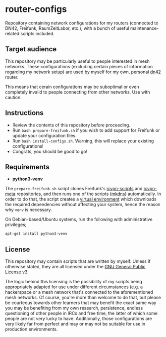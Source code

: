 # router-configs

Repository containing network configurations for my routers (connected to DN42, Freifunk, RaumZeitLabor, etc.), with a bunch of useful maintenance-related scripts included.

## Target audience

This repository may be particularly useful to people interested in mesh networks. These configurations (excluding certain pieces of information regarding my network setup) are used by myself for my own, personal [dn42](https://dn42.dev) router.

This means that cerain configurations may be suboptimal or even completely invalid to people connecting from other networks. Use with caution.

## Instructions

* Review the contents of this repository before proceeding.
* Run `bash prepare-freifunk.sh` if you wish to add support for Freifunk or update your configuration files.
* Run `bash install-configs.sh`. Warning, this will replace your existing configurations!
* Congrats, you should be good to go!

## Requirements

* **python3-venv**

The `prepare-freifunk.sh` script clones Freifunk's [icvpn-scripts](https://github.com/freifunk/icvpn-scripts) and [icvpn-meta](https://github.com/freifunk/icvpn-meta) repositories, and then runs one of the scripts ([mkdns](https://github.com/freifunk/icvpn-scripts/blob/master/mkdns)) automatically. In order to do that, the script creates a [virtual environment](https://docs.python.org/3/library/venv.html) which downloads the required dependencies without affecting your system, hence the reason why `venv` is necessary.

On Debian-based/Ubuntu systems, run the following with administrative privileges;

```sh
apt-get install python3-venv
```

## License

This repository may contain scripts that are written by myself. Unless if otherwise stated, they are all licensed under the [GNU General Public License v3](LICENSE).

The logic behind this licensing is the possibility of my scripts being appropriately adapted for use under different circumstances (e.g. a hackerspace or a mesh network that's connected to the aforementioned mesh networks. Of course, you're more than welcome to do that, but please be courteous towards other learners that may benefit the exact same way you may be benefiting from my own research, persistence, endless questioning of other people in IRCs and free time, the latter of which some people are not very lucky to have. Additionally, those configurations are very likely far from perfect and may or may not be suitable for use in production environments.

